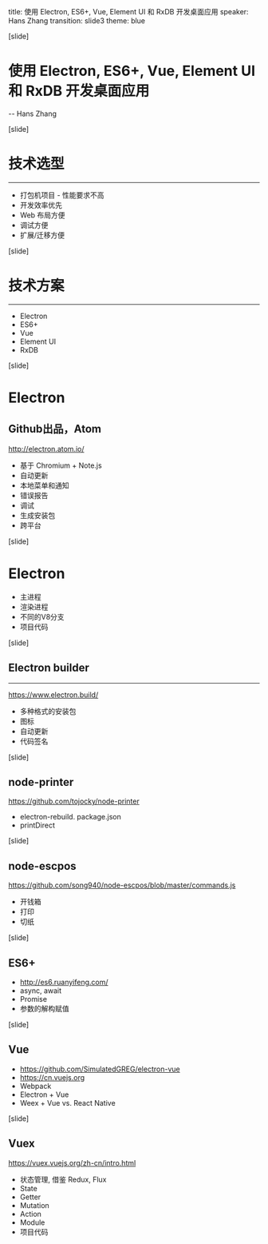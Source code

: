 title: 使用 Electron, ES6+, Vue, Element UI 和 RxDB 开发桌面应用
speaker: Hans Zhang
transition: slide3
theme: blue

[slide]
# 使用 Electron, ES6+, Vue, Element UI 和 RxDB 开发桌面应用
-- Hans Zhang

[slide]
# 技术选型
----
* 打包机项目 - 性能要求不高
* 开发效率优先
* Web 布局方便
* 调试方便
* 扩展/迁移方便

[slide]
# 技术方案
---
* Electron
* ES6+
* Vue
* Element UI
* RxDB

[slide]

# Electron
## Github出品，Atom
http://electron.atom.io/
* 基于 Chromium + Note.js
* 自动更新
* 本地菜单和通知
* 错误报告
* 调试
* 生成安装包
* 跨平台

[slide]

# Electron
* 主进程
* 渲染进程
* 不同的V8分支
* 项目代码

[slide]
## Electron builder
----
https://www.electron.build/
* 多种格式的安装包
* 图标
* 自动更新
* 代码签名

[slide]
## node-printer
https://github.com/tojocky/node-printer
* electron-rebuild. package.json
* printDirect

[slide]
## node-escpos
https://github.com/song940/node-escpos/blob/master/commands.js
* 开钱箱
* 打印
* 切纸

[slide]
## ES6+
* http://es6.ruanyifeng.com/
* async, await
* Promise
* 参数的解构赋值

[slide]
## Vue
* https://github.com/SimulatedGREG/electron-vue
* https://cn.vuejs.org
* Webpack
* Electron + Vue
* Weex + Vue vs. React Native 

[slide]

## Vuex
https://vuex.vuejs.org/zh-cn/intro.html
* 状态管理, 借鉴 Redux, Flux
* State
* Getter
* Mutation
* Action
* Module
* 项目代码

